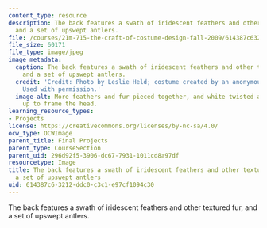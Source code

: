 ```yaml
---
content_type: resource
description: The back features a swath of iridescent feathers and other textured fur,
  and a set of upswept antlers.
file: /courses/21m-715-the-craft-of-costume-design-fall-2009/614387c63212ddc0c3c1e97cf1094c30_IMG_0730.jpg
file_size: 60171
file_type: image/jpeg
image_metadata:
  caption: The back features a swath of iridescent feathers and other textured fur,
    and a set of upswept antlers.
  credit: 'Credit: Photo by Leslie Held; costume created by an anonymous MIT student.
    Used with permission.'
  image-alt: More feathers and fur pieced together, and white twisted antlers curving
    up to frame the head.
learning_resource_types:
- Projects
license: https://creativecommons.org/licenses/by-nc-sa/4.0/
ocw_type: OCWImage
parent_title: Final Projects
parent_type: CourseSection
parent_uid: 296d92f5-3906-dc67-7931-1011cd8a97df
resourcetype: Image
title: The back features a swath of iridescent feathers and other textured fur, and
  a set of upswept antlers
uid: 614387c6-3212-ddc0-c3c1-e97cf1094c30
---
```

The back features a swath of iridescent feathers and other textured fur, and a set of upswept antlers.